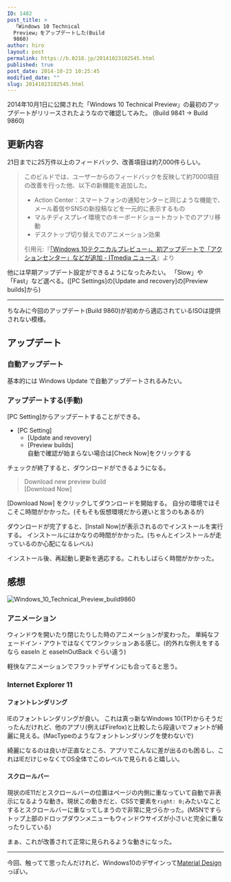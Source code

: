 ```yaml
---
ID: 1482
post_title: >
  「Windows 10 Technical
  Preview」をアップデートした(Build
  9860)
author: hiro
layout: post
permalink: https://b.0218.jp/20141023102545.html
published: true
post_date: 2014-10-23 10:25:45
modified_date: ""
slug: 20141023102545.html
---
```

2014年10月1日に公開された「Windows 10 Technical Preview」の最初のアップデートがリリースされたようなので確認してみた。
(Build 9841 -> Build 9860)
<!--more-->
<h2>更新内容</h2>
21日までに25万件以上のフィードバック、改善項目は約7,000件らしい。

<blockquote><p>このビルドでは、ユーザーからのフィードバックを反映して約7000項目の改善を行った他、以下の新機能を追加した。</p><ul><li>Action Center：スマートフォンの通知センターと同じような機能で、メール着信やSNSの新投稿などを一元的に表示するもの
</li><li>マルチディスプレイ環境でのキーボードショートカットでのアプリ移動
</li><li>デスクトップ切り替えでのアニメーション効果
</li></ul><footer>引用元:『<a href="http://www.itmedia.co.jp/news/articles/1410/22/news044.html" target="_blank">「Windows 10テクニカルプレビュー」、初アップデートで「アクションセンター」などが追加 - ITmedia ニュース</a>』より</footer>
</blockquote>

他には早期アップデート設定ができるようになったみたい。
「Slow」や「Fast」など選べる。([PC Settings]の[Update and recovery]の[Preview builds]から)
<hr>
ちなみに今回のアップデート(Build 9860)が初めから適応されているISOは提供されない模様。

<h2>アップデート</h2>
<h3>自動アップデート</h3>
基本的には Windows Update で自動アップデートされるみたい。

<h3>アップデートする(手動)</h3>
[PC Setting]からアップデートすることができる。
<ul>
 <li>[PC Setting] 
  <ul>
   <li>[Update and revovery]</li>
   <li>[Preview builds] <br>自動で確認が始まらない場合は[Check Now]をクリックする</li>
  </ul>
 </li>
</ul>
チェックが終了すると、ダウンロードができるようになる。

<blockquote>Download new preview build <br>[Download Now]</blockquote>

[Download Now] をクリックしてダウンロードを開始する。
自分の環境ではそこそこ時間がかかった。<span class="text-muted">(そもそも仮想環境だから遅いと言うのもあるが)</span>

ダウンロードが完了すると、[Install Now]が表示されるのでインストールを実行する。
インストールにはかなりの時間がかかった。<span class="text-muted">(ちゃんとインストールが走っているのか心配になるレベル)</span>

インストール後、再起動し更新を適応する。これもしばらく時間がかかった。

<h2>感想</h2>
<img src="//b.0218.jp/images/Windows_10_Technical_Preview_build9860.png" alt="Windows_10_Technical_Preview_build9860"/>
<h3>アニメーション</h3>
ウィンドウを開いたり閉じたりした時のアニメーションが変わった。
単純なフェードイン・アウトではなくてワンクッションある感じ。<span class="text-muted">(的外れな例えをするなら easeIn と easeInOutBack ぐらい違う)</span>

軽快なアニメーションでフラットデザインにも合ってると思う。

<h3>Internet Explorer 11</h3>
<h4>フォントレンダリング</h4>
IEのフォントレンダリングが良い。
これは真っ新なWindows 10(TP)からそうだったんだけれど、他のアプリ(例えばFirefox)と比較したら段違いでフォントが綺麗に見える。(MacTypeのようなフォントレンダリングを使わないで)

綺麗になるのは良いが正直なところ、アプリでこんなに差が出るのも困るし、これはIEだけじゃなくてOS全体でこのレベルで見られると嬉しい。

<h4>スクロールバー</h4>
現状のIE11だとスクロールバーの位置はページの内側に重なっていて自動で非表示になるような動き。現状この動きだと、CSSで要素を<code>right: 0;</code>みたいなことするとスクロールバーに重なってしまうので非常に見づらかった。(MSNですらトップ上部のドロップダウンメニューもウィンドウサイズが小さいと完全に重なったりしている)

まぁ、これが改善されて正常に見られるような動きになった。

<hr>

今回、触ってて思ったんだけれど、Windows10のデザインって<a href="http://www.google.com/design/spec/material-design/introduction.html">Material Design</a>っぽい。